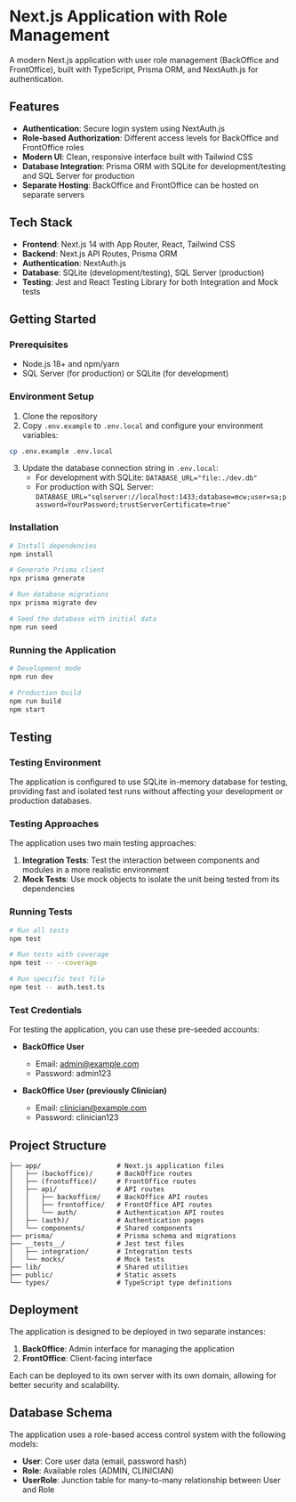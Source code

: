 # Next.js Application with Role Management

A modern Next.js application with user role management (BackOffice and FrontOffice), built with TypeScript, Prisma ORM, and NextAuth.js for authentication.

## Features

- **Authentication**: Secure login system using NextAuth.js
- **Role-based Authorization**: Different access levels for BackOffice and FrontOffice roles
- **Modern UI**: Clean, responsive interface built with Tailwind CSS
- **Database Integration**: Prisma ORM with SQLite for development/testing and SQL Server for production
- **Separate Hosting**: BackOffice and FrontOffice can be hosted on separate servers

## Tech Stack

- **Frontend**: Next.js 14 with App Router, React, Tailwind CSS
- **Backend**: Next.js API Routes, Prisma ORM
- **Authentication**: NextAuth.js
- **Database**: SQLite (development/testing), SQL Server (production)
- **Testing**: Jest and React Testing Library for both Integration and Mock tests

## Getting Started

### Prerequisites

- Node.js 18+ and npm/yarn
- SQL Server (for production) or SQLite (for development)

### Environment Setup

1. Clone the repository
2. Copy `.env.example` to `.env.local` and configure your environment variables:

```bash
cp .env.example .env.local
```

3. Update the database connection string in `.env.local`:
   - For development with SQLite: `DATABASE_URL="file:./dev.db"`
   - For production with SQL Server: `DATABASE_URL="sqlserver://localhost:1433;database=mcw;user=sa;password=YourPassword;trustServerCertificate=true"`

### Installation

```bash
# Install dependencies
npm install

# Generate Prisma client
npx prisma generate

# Run database migrations
npx prisma migrate dev

# Seed the database with initial data
npm run seed
```

### Running the Application

```bash
# Development mode
npm run dev

# Production build
npm run build
npm start
```

## Testing

### Testing Environment

The application is configured to use SQLite in-memory database for testing, providing fast and isolated test runs without affecting your development or production databases.

### Testing Approaches

The application uses two main testing approaches:

1. **Integration Tests**: Test the interaction between components and modules in a more realistic environment
2. **Mock Tests**: Use mock objects to isolate the unit being tested from its dependencies

### Running Tests

```bash
# Run all tests
npm test

# Run tests with coverage
npm test -- --coverage

# Run specific test file
npm test -- auth.test.ts
```

### Test Credentials

For testing the application, you can use these pre-seeded accounts:

- **BackOffice User**
  - Email: admin@example.com
  - Password: admin123

- **BackOffice User (previously Clinician)**
  - Email: clinician@example.com
  - Password: clinician123

## Project Structure

```
├── app/                   # Next.js application files
│   ├── (backoffice)/      # BackOffice routes
│   ├── (frontoffice)/     # FrontOffice routes
│   ├── api/               # API routes
│   │   ├── backoffice/    # BackOffice API routes
│   │   ├── frontoffice/   # FrontOffice API routes
│   │   └── auth/          # Authentication API routes
│   ├── (auth)/            # Authentication pages
│   └── components/        # Shared components
├── prisma/                # Prisma schema and migrations
├── __tests__/             # Jest test files
│   ├── integration/       # Integration tests
│   └── mocks/             # Mock tests
├── lib/                   # Shared utilities
├── public/                # Static assets
└── types/                 # TypeScript type definitions
```

## Deployment

The application is designed to be deployed in two separate instances:

1. **BackOffice**: Admin interface for managing the application
2. **FrontOffice**: Client-facing interface

Each can be deployed to its own server with its own domain, allowing for better security and scalability.

## Database Schema

The application uses a role-based access control system with the following models:

- **User**: Core user data (email, password hash)
- **Role**: Available roles (ADMIN, CLINICIAN)
- **UserRole**: Junction table for many-to-many relationship between User and Role
